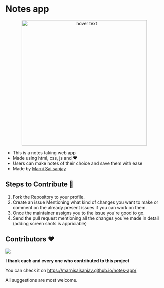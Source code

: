 # Notes app

<p align="center">
  <img src="https://user-images.githubusercontent.com/73766693/136372021-ed7cc34d-d6f9-4582-be13-5423dfe9a731.png" height="400" title="hover text">
</p>

- This is a notes taking web app
- Made using html, css, js and ❤
- Users can make notes of their choice and save them with ease
- Made by [Marni Sai sanjay](https://github.com/MarniSaiSanjay)

## Steps to Contribute 📑

1. Fork the Repository to your profile.
2. Create an issue Mentioning what kind of changes you want to make or comment on the already present issues if you can work on them.
3. Once the maintainer assigns you to the issue you're good to go.
4. Send the pull request mentioning all the changes you've made in detail (adding screen shots is appriciable)

## Contributors ❤

<a href="https://github.com/MarniSaiSanjay/notes-app/graphs/contributors">
  <img src="https://contrib.rocks/image?repo=MarniSaiSanjay/notes-app" />
</a>

**I thank each and every one who contributed to this project**

You can check it on https://marnisaisanjay.github.io/notes-app/ 

All suggestions are most welcome.
